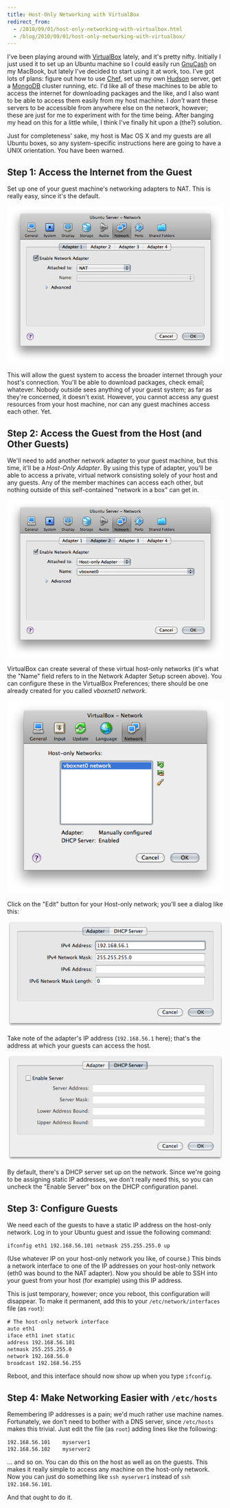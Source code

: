 ```yaml
---
title: Host-Only Networking with VirtualBox
redirect_from:
  - /2010/09/01/host-only-networking-with-virtualbox.html
  - /blog/2010/09/01/host-only-networking-with-virtualbox/
---
```


I've been playing around with [VirtualBox][] lately, and it's pretty
nifty.  Initially I just used it to set up an Ubuntu machine so I
could easily run [GnuCash][] on my MacBook, but lately I've decided to
start using it at work, too.  I've got lots of plans: figure out how
to use [Chef][], set up my own [Hudson][] server, get a [MongoDB][]
cluster running, etc.  I'd like all of these machines to be able to
access the internet for downloading packages and the like, and I also
want to be able to access them easily from my host machine.  I *don't*
want these servers to be accessible from anywhere else on the network,
however; these are just for me to experiment with for the time being.
After banging my head on this for a little while, I think I've finally
hit upon a (the?) solution.

Just for completeness' sake, my host is Mac OS X and my guests are all
Ubuntu boxes, so any system-specific instructions here are going to
have a UNIX orientation.  You have been warned.

## Step 1: Access the Internet from the Guest

Set up one of your guest machine's networking adapters to NAT.  This
is really easy, since it's the default.

![Adding a NAT Adapter](/images/posts/2010-08-31-networking-with-virtualbox/nat-adapter.png)

This will allow the guest system to access the broader internet
through your host's connection.  You'll be able to download packages,
check email; whatever.  Nobody outside sees anything of your guest
system; as far as they're concerned, it doesn't exist.  However, you
cannot access any guest resources from your host machine, nor can any
guest machines access each other.  Yet.

## Step 2: Access the Guest from the Host (and Other Guests)

We'll need to add another network adapter to your guest machine, but
this time, it'll be a *Host-Only Adapter*.  By using this type of
adapter, you'll be able to access a private, virtual network
consisting solely of your host and any guests.  Any of the member
machines can access each other, but nothing outside of this
self-contained "network in a box" can get in.

![Adding a Host-Only Adapter](/images/posts/2010-08-31-networking-with-virtualbox/host-only-adapter.png)

VirtualBox can create several of these virtual host-only networks
(it's what the "Name" field refers to in the Network Adapter Setup
screen above).  You can configure these in the VirtualBox Preferences;
there should be one already created for you called _vboxnet0 network_.

![VirtualBox Network Preferences](/images/posts/2010-08-31-networking-with-virtualbox/network-preferences.png)

Click on the "Edit" button for your Host-only network; you'll see a
dialog like this:

![vboxnet0 Adapter](/images/posts/2010-08-31-networking-with-virtualbox/vboxnet0-adapter.png)

Take note of the adapter's IP address (`192.168.56.1` here); that's
the address at which your guests can access the host.

![vboxnet0 DHCP](/images/posts/2010-08-31-networking-with-virtualbox/vboxnet0-dhcp.png)

By default, there's a DHCP server set up on the network.  Since we're
going to be assigning static IP addresses, we don't really need this,
so you can uncheck the "Enable Server" box on the DHCP configuration
panel.

## Step 3: Configure Guests

We need each of the guests to have a static IP address on the
host-only network.  Log in to your Ubuntu guest and issue the
following command:

    ifconfig eth1 192.168.56.101 netmask 255.255.255.0 up

(Use whatever IP on your host-only network you like, of course.)  This
binds a network interface to one of the IP addresses on your host-only
network (eth0 was bound to the NAT adapter).  Now you should be able
to SSH into your guest from your host (for example) using this IP
address.

This is just temporary, however; once you reboot, this configuration
will disappear.  To make it permanent, add this to your
`/etc/network/interfaces` file (as `root`):

    # The host-only network interface
    auto eth1
    iface eth1 inet static
    address 192.168.56.101
    netmask 255.255.255.0
    network 192.168.56.0
    broadcast 192.168.56.255

Reboot, and this interface should now show up when you type `ifconfig`.

## Step 4: Make Networking Easier with `/etc/hosts`

Remembering IP addresses is a pain; we'd much rather use machine
names.  Fortunately, we don't need to bother with a DNS server, since
`/etc/hosts` makes this trivial.  Just edit the file (as `root`)
adding lines like the following:

    192.168.56.101    myserver1
    192.168.56.102    myserver2

... and so on.  You can do this on the host as well as on the guests.
This makes it really simple to access any machine on the host-only
network.  Now you can just do something like `ssh myserver1` instead
of `ssh 192.168.56.101`.

And that ought to do it.

[VirtualBox]:http://www.virtualbox.org
[GnuCash]:http://www.gnucash.org
[Chef]:http://wiki.opscode.com/display/chef/Home
[Hudson]:http://hudson-ci.org/
[MongoDB]:http://www.mongodb.org
